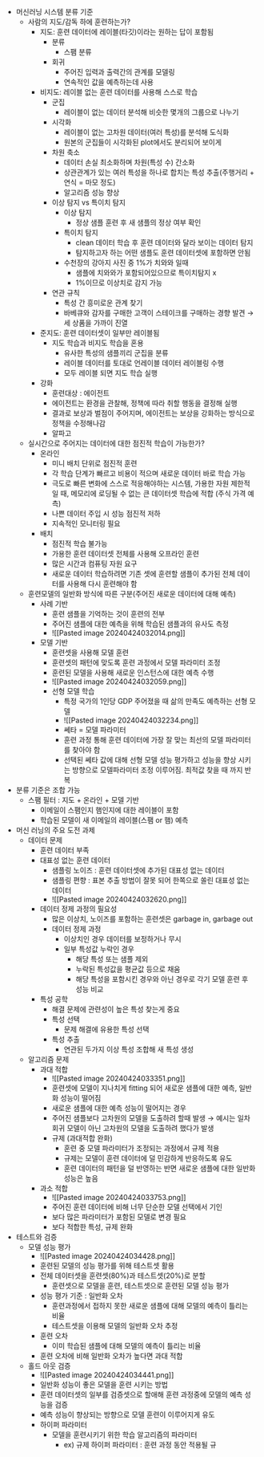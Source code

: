 - 머신러닝 시스템 분류 기준
	- 사람의 지도/감독 하에 훈련하는가?
		- 지도: 훈련 데이터에 레이블(타깃)이라는 원하는 답이 포함됨
			- 분류
				- 스팸 분류
			- 회귀
				- 주어진 입력과 출력간의 관계를 모델링
				- 연속적인 값을 예측하는데 사용
		- 비지도: 레이블 없는 훈련 데이터를 사용해 스스로 학습
			- 군집
				- 레이블이 없는 데이터 분석해 비슷한 몇개의 그룹으로 나누기
			- 시각화
				- 레이블이 없는 고차원 데이터(여러 특성)를 분석해 도식화
				- 원본의 군집들이 시각화된 plot에서도 분리되어 보이게
			- 차원 축소
				- 데이터 손실 최소화하며 차원(특성 수) 간소화
				- 상관관계가 있는 여러 특성을 하나로 합치는 특성 추출(주행거리 + 연식 = 마모 정도)
				- 알고리즘 성능 향상
			- 이상 탐지 vs 특이치 탐지
				- 이상 탐지
					- 정상 샘플 훈련 후 새 샘플의 정상 여부 확인
				- 특이치 탐지
					- clean 데이터 학습 후 훈련 데이터와 달라 보이는 데이터 탐지
					- 탐지하고자 하는 어떤 샘플도 훈련 데이터셋에 포함하면 안됨
				- 수천장의 강아지 사진 중 1%가 치와와 일때
					- 샘플에 치와와가 포함되어있으므로 특이치탐지 x
					- 1%이므로 이상치로 감지 가능
			- 연관 규칙
				- 특성 간 흥미로운 관계 찾기
				- 바베큐와 감자를 구매한 고객이 스테이크를 구매하는 경향 발견
				  → 세 상품을 가까이 진열
		- 준지도: 훈련 데이터셋이 일부만 레이블됨
			- 지도 학습과 비지도 학습을 혼용
				- 유사한 특성의 샘플끼리 군집을 분류
				- 레이블 데이터를 토대로 언레이블 데이터 레이블링 수행
				- 모두 레이블 되면 지도 학습 실행
		- 강화
			- 훈련대상 : 에이전트
			- 에이전트는 환경을 관찰해, 정책에 따라 취할 행동을 결정해 실행
			- 결과로 보상과 벌점이 주어지며, 에이전트는 보상을 강화하는 방식으로 정책을 수정해나감
			- 알파고
	- 실시간으로 주어지는 데이터에 대한 점진적 학습이 가능한가?
		- 온라인
			- 미니 배치 단위로 점진적 훈련
			- 각 학습 단계가 빠르고 비용이 적으며 새로운 데이터 바로 학습 가능
			- 극도로 빠른 변화에 스스로 적응해야하는 시스템, 가용한 자원 제한적일 때, 메모리에 로딩될 수 없는 큰 데이터셋 학습에 적합 (주식 가격 예측)
			- 나쁜 데이터 주입 시 성능 점진적 저하
			- 지속적인 모니터링 필요
		- 배치
			- 점진적 학습 불가능
			- 가용한 훈련 데이터셋 전체를 사용해 오프라인 훈련
			- 많은 시간과 컴퓨팅 자원 요구 
			- 새로운 데이터 학습하려면 기존 셋에 훈련할 샘플이 추가된 전체 데이터를 사용해 다시 훈련해야 함
	- 훈련모델의 일반화 방식에 따른 구분(주어진 새로운 데이터에 대해 예측)
		- 사례 기반
			- 훈련 샘플을 기억하는 것이 훈련의 전부
			- 주어진 샘플에 대한 예측을 위해 학습된 샘플과의 유사도 측정 
			- ![[Pasted image 20240424032014.png]]
		- 모델 기반
			- 훈련셋을 사용해 모델 훈련
			- 훈련셋의 패턴에 맞도록 훈련 과정에서 모델 파라미터 조정
			- 훈련된 모델을 사용해 새로운 인스턴스에 대한 예측 수행
			- ![[Pasted image 20240424032059.png]]
			- 선형 모델 학습
				- 특정 국가의 1인당 GDP 주어졌을 때 삶의 만족도 예측하는 선형 모델
				- ![[Pasted image 20240424032234.png]]
				- 쎄타 = 모델 파라미터
				- 훈련 과정 통해 훈련 데이터에 가장 잘 맞는 최선의 모델 파라미터를 찾아야 함
				- 선택된 쎄타 값에 대해 선형 모델 성능 평가하고 성능을 향상 시키는 방향으로 모델파라미터 조정 이루어짐. 최적값 찾을 때 까지 반복
- 분류 기준은 조합 가능
	- 스팸 필터 : 지도 + 온라인 + 모델 기반
		- 이메일이 스팸인지 햄인지에 대한 레이블이 포함
		- 학습된 모델이 새 이메일의 레이블(스팸 or 햄) 예측
- 머신 러닝의 주요 도전 과제
	- 데이터 문제
		- 훈련 데이터 부족
		- 대표성 없는 훈련 데이터
			- 샘플링 노이즈 : 훈련 데이터셋에 추가된 대표성 없는 데이터
			- 샘플링 편향 : 표본 추출 방법이 잘못 되어 한쪽으로 쏠린 대표성 없는 데이터
			- ![[Pasted image 20240424032620.png]]
		- 데이터 정제 과정의 필요성
			- 많은 이상치, 노이즈를 포함하는 훈련셋은 garbage in, garbage out
			- 데이터 정제 과정
				- 이상치인 경우 데이터를 보정하거나 무시
				- 일부 특성값 누락인 경우
					- 해당 특성 또는 샘플 제외
					- 누락된 특성값을 평균값 등으로 채움
					- 해당 특성을 포함시킨 경우와 아닌 경우로 각기 모델 훈련 후 성능 비교
		- 특성 공학
			- 해결 문제에 관련성이 높은 특성 찾는게 중요
			- 특성 선택
				- 문제 해결에 유용한 특성 선택
			- 특성 추출
				- 연관된 두가지 이상 특성 조합해 새 특성 생성
	- 알고리즘 문제
		- 과대 적합
			- ![[Pasted image 20240424033351.png]]
			- 훈련셋에 모델이 지나치게 fitting 되어 새로운 샘플에 대한 예측, 일반화 성능이 떨어짐
			- 새로운 샘플에 대한 예측 성능이 떨어지는 경우
			- 주어진 샘플보다 고차원의 모델을 도출하려 할때 발생
			  → 예시는 일차 회귀 모델이 아닌 고차원의 모델을 도출하려 했다가 발생
			- 규제 (과대적합 완화)
				- 훈련 중 모델 파라미터가 조정되는 과정에서 규제 적용
				- 규제는 모델이 훈련 데이터에 덜 민감하게 반응하도록 유도
				- 훈련 데이터의 패턴을 덜 반영하는 반면 새로운 샘플에 대한 일반화 성능은 높음
		- 과소 적합
			- ![[Pasted image 20240424033753.png]]
			- 주어진 훈련 데이터에 비해 너무 단순한 모델 선택에서 기인
			- 보다 많은 파라미터가 포함된 모델로 변경 필요
			- 보다 적합한 특성, 규제 완화
- 테스트와 검증
	- 모델 성능 평가
		- ![[Pasted image 20240424034428.png]]
		- 훈련된 모델의 성능 평가를 위해 테스트셋 활용
		- 전체 데이터셋을 훈련셋(80%)과 테스트셋(20%)로 분할
			- 훈련셋으로 모델을 훈련, 테스트셋으로 훈련된 모델 성능 평가
		- 성능 평가 기준 : 일반화 오차
			- 훈련과정에서 접하지 못한 새로운 샘플에 대해 모델의 예측이 틀리는 비율
			- 테스트셋을 이용해 모델의 일반화 오차 추정
		- 훈련 오차
			- 이미 학습된 샘플에 대해 모델의 예측이 틀리는 비율
		- 훈련 오차에 비해 일반화 오차가 높다면 과대 적합
	- 홀드 아웃 검증
		- ![[Pasted image 20240424034441.png]]
		- 일반화 성능이 좋은 모델을 훈련 시키는 방법
		- 훈련 데이터셋의 일부를 검증셋으로 할애해 훈련 과정중에 모델의 예측 성능을 검증
		- 예측 성능이 향상되는 방향으로 모델 훈련이 이루어지게 유도
		- 하이퍼 파라미터
			- 모델을 훈련시키기 위한 학습 알고리즘의 파라미터
				- ex) 규제 하이퍼 파라미터 : 훈련 과정 동안 적용될 규